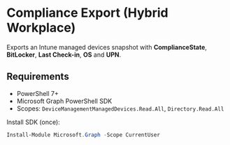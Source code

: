 # Compliance Export (Hybrid Workplace)

Exports an Intune managed devices snapshot with **ComplianceState**, **BitLocker**, **Last Check-in**, **OS** and **UPN**.

## Requirements
- PowerShell 7+
- Microsoft Graph PowerShell SDK
- Scopes: `DeviceManagementManagedDevices.Read.All`, `Directory.Read.All`

Install SDK (once):
```powershell
Install-Module Microsoft.Graph -Scope CurrentUser
